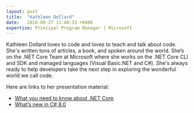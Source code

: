 ```yaml
---
layout: post
title:  "Kathleen Dollard"
date:   2018-09-27 11:48:33 +0400
expertise: Principal Program Manager | Microsoft
---
```


Kathleen Dollard loves to code and loves to teach and talk about code. She's written tons of articles, a book, and spoken around the world. She’s on the .NET Core Team at Microsoft where she works on the .NET Core CLI and SDK and managed languages (Visual Basic.NET and C#). She's always ready to help developers take the next step in exploring the wonderful world we call code.

Here are links to her presentation material:

- [What you need to know about .NET Core](https://devintxcontent.blob.core.windows.net/showcontent/Speaker%20Presentations%20Fall%202019/NET%20Core.pptx)
- [What’s new in C# 8.0](https://devintxcontent.blob.core.windows.net/showcontent/Speaker%20Presentations%20Fall%202019/What%27s%20New%20in%20C%23%208.pptx)
